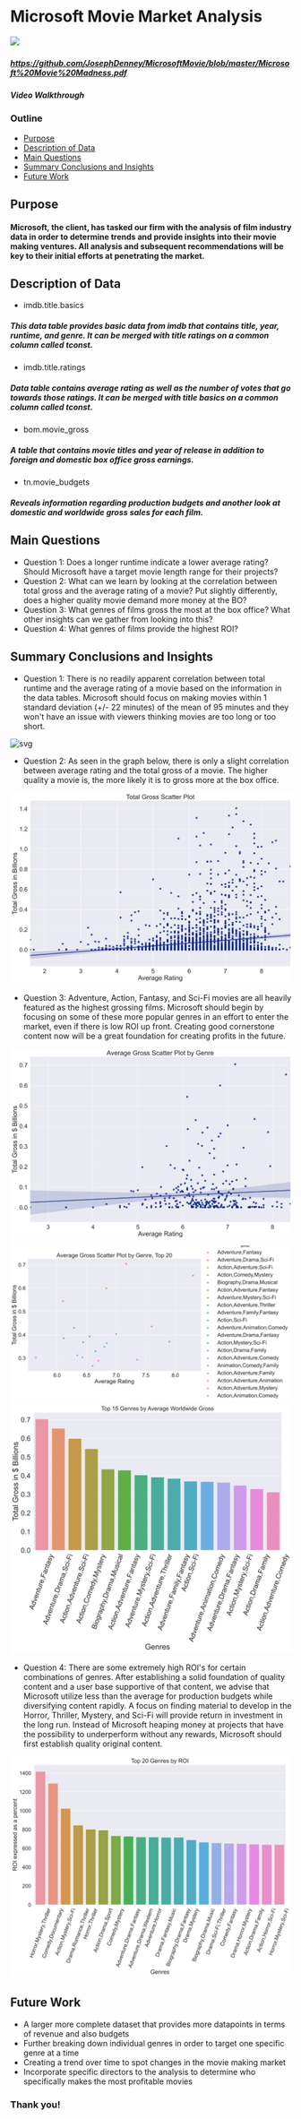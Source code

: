 # Microsoft Movie Market Analysis

<img src="https://cnet4.cbsistatic.com/img/sEhYa6Z6XL7iEcTGkeESiRb5ajI=/1200x675/2020/04/17/9e4fd5eb-524c-4884-88df-b39286c78c21/microsoft-1085.jpg" width = "800"/>

##### https://github.com/JosephDenney/MicrosoftMovie/blob/master/Microsoft%20Movie%20Madness.pdf
##### Video Walkthrough

### Outline
* [Purpose](#Purpose)
* [Description of Data](#Description_of_Data)
* [Main Questions](#Main-Questions)
* [Summary Conclusions and Insights](#Summary-Conclusions-and-Insights)
* [Future Work](#Future-Work)

## Purpose

#### Microsoft, the client, has tasked our firm with the analysis of film industry data in order to determine trends and provide insights into their movie making ventures. All analysis and subsequent recommendations will be key to their initial efforts at penetrating the market.

## Description of Data

* imdb.title.basics

##### This data table provides basic data from imdb that contains title, year, runtime, and genre. It can be merged with title ratings on a common column called tconst.

* imdb.title.ratings

##### Data table contains average rating as well as the number of votes that go towards those ratings. It can be merged with title basics on a common column called tconst.

* bom.movie_gross

##### A table that contains movie titles and year of release in addition to foreign and domestic box office gross earnings.

* tn.movie_budgets

##### Reveals information regarding production budgets and another look at domestic and worldwide gross sales for each film.

## Main Questions
* Question 1: Does a longer runtime indicate a lower average rating? Should Microsoft have a target movie length range for their projects? 
* Question 2: What can we learn by looking at the correlation between total gross and the average rating of a movie? Put slightly differently, does a higher quality movie demand more money at the BO?
* Question 3: What genres of films gross the most at the box office? What other insights can we gather from looking into this?
* Question 4: What genres of films provide the highest ROI?

## Summary Conclusions and Insights
* Question 1: There is no readily apparent correlation between total runtime and the average rating of a movie based on the information in the data tables. Microsoft should focus on making movies within 1 standard deviation (+/- 22 minutes) of the mean of 95 minutes and they won't have an issue with viewers thinking movies are too long or too short.

![svg](ntbook1_files/ntbook1_19_0.svg)

* Question 2: As seen in the graph below, there is only a slight correlation between average rating and the total gross of a movie. The higher quality a movie is, the more likely it is to gross more at the box office. 

![svg](ntbook1_files/ntbook1_25_0.svg)

* Question 3: Adventure, Action, Fantasy, and Sci-Fi movies are all heavily featured as the highest grossing films. Microsoft should begin by focusing on some of these more popular genres in an effort to enter the market, even if there is low ROI up front. Creating good cornerstone content now will be a great foundation for creating profits in the future.

![svg](ntbook1_files/ntbook1_35_0.svg)
![svg](ntbook1_files/ntbook1_36_0.svg)
![svg](ntbook1_files/ntbook1_37_0.svg)

* Question 4: There are some extremely high ROI's for certain combinations of genres. After establishing a solid foundation of quality content and a user base supportive of that content, we advise that Microsoft utilize less than the average for production budgets while diversifying content rapidly. A focus on finding material to develop in the Horror, Thriller, Mystery, and Sci-Fi will provide return in investment in the long run. Instead of Microsoft heaping money at projects that have the possibility to underperform without any rewards, Microsoft should first establish quality original content. 

![svg](ntbook1_files/ntbook1_45_0.svg)

## Future Work
* A larger more complete dataset that provides more datapoints in terms of revenue and also budgets
* Further breaking down individual genres in order to target one specific genre at a time
* Creating a trend over time to spot changes in the movie making market
* Incorporate specific directors to the analysis to determine who specifically makes the most profitable movies

### Thank you!



